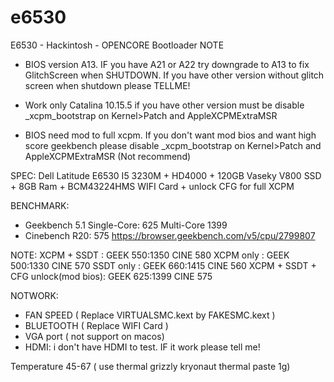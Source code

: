 # e6530

E6530 - Hackintosh - OPENCORE Bootloader
NOTE
+ BIOS version A13. IF you have A21 or A22 try downgrade to A13 to fix GlitchScreen when SHUTDOWN.
If you have other version without glitch screen when shutdown please TELLME!

+ Work only Catalina 10.15.5 if you have other version must be disable _xcpm_bootstrap on Kernel>Patch and AppleXCPMExtraMSR
+ BIOS need mod to full xcpm. If you don't want mod bios and want high score geekbench please disable _xcpm_bootstrap on Kernel>Patch and AppleXCPMExtraMSR (Not recommend)
  
SPEC:
  Dell Latitude E6530 I5 3230M + HD4000 + 120GB Vaseky V800 SSD + 8GB Ram + BCM43224HMS WIFI Card + unlock CFG for full XCPM
  
BENCHMARK:
+ Geekbench 5.1 Single-Core: 625 Multi-Core 1399
+ Cinebench R20: 575
https://browser.geekbench.com/v5/cpu/2799807

NOTE:
XCPM + SSDT : GEEK 550:1350 CINE 580
XCPM only	: GEEK 500:1330 CINE 570 
SSDT only	: GEEK 660:1415 CINE 560
XCPM + SSDT + CFG unlock(mod bios): GEEK 625:1399 CINE 575
 
NOTWORK: 
+ FAN SPEED ( Replace VIRTUALSMC.kext by FAKESMC.kext )
+ BLUETOOTH ( Replace WIFI Card )
+ VGA port ( not support on macos)
+ HDMI: i don't have HDMI to test. IF it work please tell me!

Temperature 45-67 ( use thermal grizzly kryonaut thermal paste 1g)
